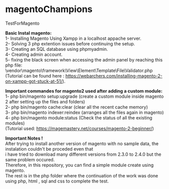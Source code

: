 # magentoChampions
TestForMagento

<strong>Basic Instal magento:</strong><br>
1- Installing Magento Using Xampp in a localhost appache server.<br>
2- Solving 3 php extention issues before continuing the setup.<br>
3- Creating an SQL database using phpmyadmin.<br>
4- Creating admin account.<br>
5- fixing the black screen when accessing the admin panel by reaching this php file:
\vendor\magento\framework\View\Element\Template\File\Validator.php <br> 
(Tutorial can be found here : https://webarchers.com/installing-magento-2-on-xampp-got-stuck-at-51/).<br>

<strong>Important commandes for magento2 used after adding a custom module:</strong><br>
1- php bin/magento setup:upgrade (create a custom module inside magento 2 after setting up the files and folders)<br>
2- php bin/magento cache:clear (clear all the recent cache memory)<br>
3- php bin/magento indexer:reindex (arranges all the files again in magento)<br>
4- php bin/magento module:status (Check the status of all the existing modules)<br>
(Tutorial used: https://magemastery.net/courses/magento-2-beginner/)

<strong>Important Notes !</strong><br>
After trying to install another version of magento with no sample data, the instalation couldn't be proceded even that <br>
i have tried to download many different versions from 2.3.0 to 2.4.0 but the same problem occured.<br>
Therefore, in this repository, you can find a simple module create using magento.<br>
The rest is in the php folder where the continuation of the work was done using php, html , sql and css to complete the test.<br>

